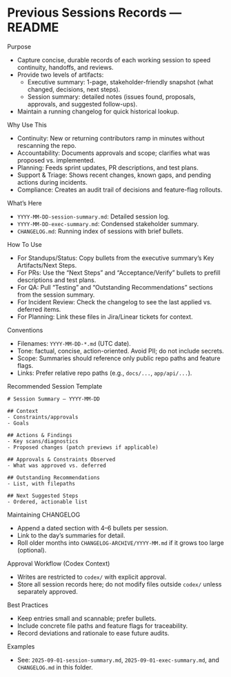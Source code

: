 # Previous Sessions Records — README

Purpose
- Capture concise, durable records of each working session to speed continuity, handoffs, and reviews.
- Provide two levels of artifacts:
  - Executive summary: 1-page, stakeholder-friendly snapshot (what changed, decisions, next steps).
  - Session summary: detailed notes (issues found, proposals, approvals, and suggested follow-ups).
- Maintain a running changelog for quick historical lookup.

Why Use This
- Continuity: New or returning contributors ramp in minutes without rescanning the repo.
- Accountability: Documents approvals and scope; clarifies what was proposed vs. implemented.
- Planning: Feeds sprint updates, PR descriptions, and test plans.
- Support & Triage: Shows recent changes, known gaps, and pending actions during incidents.
- Compliance: Creates an audit trail of decisions and feature-flag rollouts.

What’s Here
- `YYYY-MM-DD-session-summary.md`: Detailed session log.
- `YYYY-MM-DD-exec-summary.md`: Condensed stakeholder summary.
- `CHANGELOG.md`: Running index of sessions with brief bullets.

How To Use
- For Standups/Status: Copy bullets from the executive summary’s Key Artifacts/Next Steps.
- For PRs: Use the “Next Steps” and “Acceptance/Verify” bullets to prefill descriptions and test plans.
- For QA: Pull “Testing” and “Outstanding Recommendations” sections from the session summary.
- For Incident Review: Check the changelog to see the last applied vs. deferred items.
- For Planning: Link these files in Jira/Linear tickets for context.

Conventions
- Filenames: `YYYY-MM-DD-*.md` (UTC date).
- Tone: factual, concise, action-oriented. Avoid PII; do not include secrets.
- Scope: Summaries should reference only public repo paths and feature flags.
- Links: Prefer relative repo paths (e.g., `docs/...`, `app/api/...`).

Recommended Session Template
```
# Session Summary — YYYY-MM-DD

## Context
- Constraints/approvals
- Goals

## Actions & Findings
- Key scans/diagnostics
- Proposed changes (patch previews if applicable)

## Approvals & Constraints Observed
- What was approved vs. deferred

## Outstanding Recommendations
- List, with filepaths

## Next Suggested Steps
- Ordered, actionable list
```

Maintaining CHANGELOG
- Append a dated section with 4–6 bullets per session.
- Link to the day’s summaries for detail.
- Roll older months into `CHANGELOG-ARCHIVE/YYYY-MM.md` if it grows too large (optional).

Approval Workflow (Codex Context)
- Writes are restricted to `codex/` with explicit approval.
- Store all session records here; do not modify files outside `codex/` unless separately approved.

Best Practices
- Keep entries small and scannable; prefer bullets.
- Include concrete file paths and feature flags for traceability.
- Record deviations and rationale to ease future audits.

Examples
- See: `2025-09-01-session-summary.md`, `2025-09-01-exec-summary.md`, and `CHANGELOG.md` in this folder.

